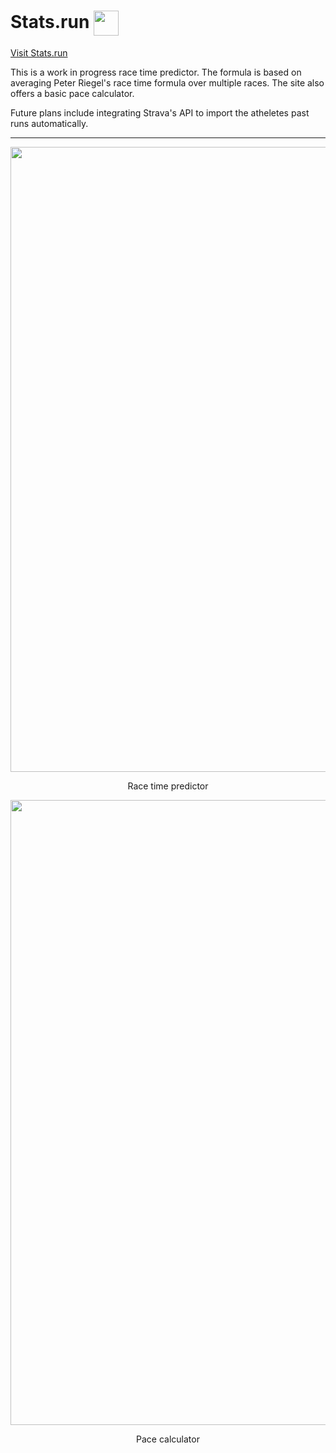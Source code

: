 # Stats.run <img width="40" alt="" align="center" src="https://user-images.githubusercontent.com/45612321/68164590-1b673e00-ffc2-11e9-9890-ab46ab3b9a35.png">
[Visit Stats.run](stats.run)

This is a work in progress race time predictor. The formula is based on averaging Peter Riegel's race time formula over multiple races. The site also offers a basic pace calculator.

Future plans include integrating Strava's API to import the atheletes past runs automatically.

___

<img width="1000 " alt="" align="center" src="https://user-images.githubusercontent.com/45612321/68163963-86177a00-ffc0-11e9-9c5e-54ebfd8a0f53.png">
<p align="center">Race time predictor</p>

<img width="1000" alt="" align="center" src="https://user-images.githubusercontent.com/45612321/68163964-86177a00-ffc0-11e9-8d88-6907850c8d8f.png">
<p align="center">Pace calculator</p>
